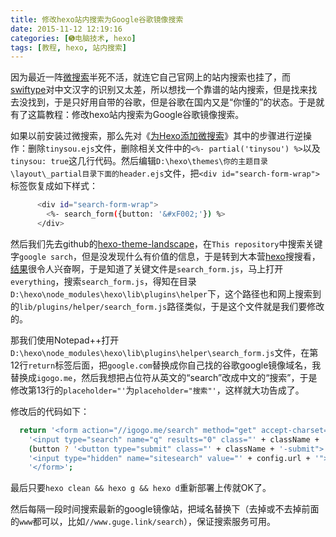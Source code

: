 ```yaml
---
title: 修改hexo站内搜索为Google谷歌镜像搜索
date: 2015-11-12 12:19:16
categories: [➎电脑技术, hexo]
tags: [教程, hexo, 站内搜索]
---
```


因为最近一阵[微搜索][1]半死不活，就连它自己官网上的站内搜索也挂了，而[swiftype][2]对中文汉字的识别又太差，所以想找一个靠谱的站内搜索，但是找来找去没找到，于是只好用自带的谷歌，但是谷歌在国内又是“你懂的”的状态。于是就有了这篇教程：修改hexo站内搜索为Google谷歌镜像搜索。

如果以前安装过微搜索，那么先对《[为Hexo添加微搜索][3]》其中的步骤进行逆操作：删除`tinysou.ejs`文件，删除相关文件中的`<%- partial('tinysou') %>`以及`tinysou: true`这几行代码。然后编辑`D:\hexo\themes\你的主题目录\layout\_partial目录下面的header.ejs`文件，把`<div id="search-form-wrap">`标签恢复成如下样式：
``` bash
      <div id="search-form-wrap">
        <%- search_form({button: '&#xF002;'}) %>
      </div>
```
<!--more-->

然后我们先去github的[hexo-theme-landscape][4]，在`This repository`中搜索关键字`google sarch`，但是没发现什么有价值的信息，于是转到大本营[hexo][5]搜搜看，[结果][6]很令人兴奋啊，于是知道了关键文件是`search_form.js`，马上打开`everything`，搜索`search_form.js`，得知在目录`D:\hexo\node_modules\hexo\lib\plugins\helper`下，这个路径也和网上搜索到的`lib/plugins/helper/search_form.js`路径类似，于是这个文件就是我们要修改的。

那我们使用Notepad++打开`D:\hexo\node_modules\hexo\lib\plugins\helper\search_form.js`文件，在第12行`return`标签后面，把`google.com`替换成你自己找的谷歌google镜像域名，我替换成`igogo.me`，然后我想把占位符从英文的“search”改成中文的“搜索”，于是修改第13行的`placeholder="'`为`placeholder="搜索"'`，这样就大功告成了。

修改后的代码如下：
``` bash
  return '<form action="//igogo.me/search" method="get" accept-charset="UTF-8" class="' + className + '">' +
    '<input type="search" name="q" results="0" class="' + className + '-input"' + (text ? ' placeholder="搜索"' + text + '"' : '') + '>' +
    (button ? '<button type="submit" class="' + className + '-submit">' + (typeof button === 'string' ? button : text) + '</button>' : '') +
    '<input type="hidden" name="sitesearch" value="' + config.url + '">' +
    '</form>';
```

最后只要`hexo clean && hexo g && hexo d`重新部署上传就OK了。

然后每隔一段时间搜索最新的google镜像站，把域名替换下（去掉或不去掉前面的`www`都可以，比如`//www.guge.link/search`），保证搜索服务可用。

  [1]: http://tinysou.com/
  [2]: https://swiftype.com
  [3]: http://starsky.gitcafe.io/2015/05/11/%E4%B8%BAHexo%E6%B7%BB%E5%8A%A0%E5%BE%AE%E6%90%9C%E7%B4%A2/
  [4]: https://github.com/hexojs/hexo-theme-landscape
  [5]: https://github.com/hexojs/hexo
  [6]: https://github.com/hexojs/hexo/search?utf8=%E2%9C%93&q=google%20search